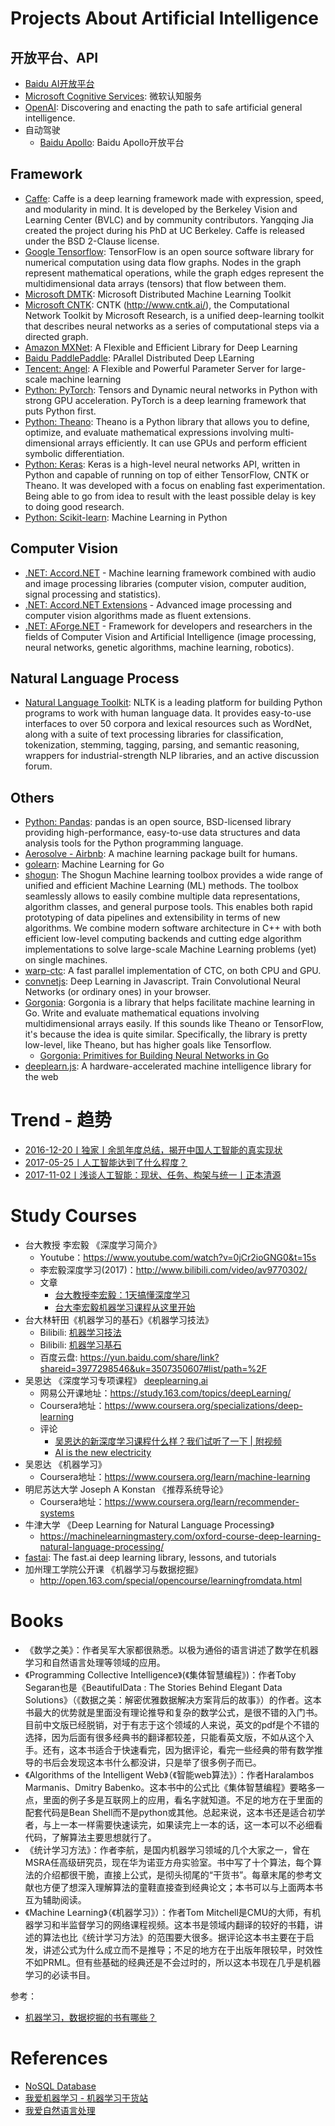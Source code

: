 # Projects About Artificial Intelligence

## 开放平台、API

- [Baidu AI开放平台](http://ai.baidu.com/)
- [Microsoft Cognitive Services](https://azure.microsoft.com/en-us/services/cognitive-services/?v=17.25c): 微软认知服务
- [OpenAI](https://openai.com/): Discovering and enacting the path to safe artificial general intelligence.
- 自动驾驶
    - [Baidu Apollo](http://apollo.auto/): Baidu Apollo开放平台

## Framework

- [Caffe](http://caffe.berkeleyvision.org/): Caffe is a deep learning framework made with expression, speed, and modularity in mind. It is developed by the Berkeley Vision and Learning Center (BVLC) and by community contributors. Yangqing Jia created the project during his PhD at UC Berkeley. Caffe is released under the BSD 2-Clause license.
- [Google Tensorflow](https://github.com/tensorflow/tensorflow): TensorFlow is an open source software library for numerical computation using data flow graphs. Nodes in the graph represent mathematical operations, while the graph edges represent the multidimensional data arrays (tensors) that flow between them.
- [Microsoft DMTK](https://github.com/Microsoft/DMTK): Microsoft Distributed Machine Learning Toolkit
- [Microsoft CNTK](https://github.com/Microsoft/CNTK): CNTK (http://www.cntk.ai/), the Computational Network Toolkit by Microsoft Research, is a unified deep-learning toolkit that describes neural networks as a series of computational steps via a directed graph.
- [Amazon MXNet](http://mxnet.io/): A Flexible and Efficient Library for Deep Learning
- [Baidu PaddlePaddle](http://www.paddlepaddle.org/): PArallel Distributed Deep LEarning
- [Tencent: Angel](https://github.com/Tencent/angel): A Flexible and Powerful Parameter Server for large-scale machine learning
- [Python: PyTorch](http://pytorch.org/): Tensors and Dynamic neural networks in Python with strong GPU acceleration. PyTorch is a deep learning framework that puts Python first.
- [Python: Theano](https://github.com/Theano/Theano): Theano is a Python library that allows you to define, optimize, and evaluate mathematical expressions involving multi-dimensional arrays efficiently. It can use GPUs and perform efficient symbolic differentiation.
- [Python: Keras](https://keras.io/): Keras is a high-level neural networks API, written in Python and capable of running on top of either TensorFlow, CNTK or Theano. It was developed with a focus on enabling fast experimentation. Being able to go from idea to result with the least possible delay is key to doing good research.
- [Python: Scikit-learn](http://scikit-learn.org/stable/): Machine Learning in Python

## Computer Vision

- [.NET: Accord.NET](http://accord-framework.net/) - Machine learning framework combined with audio and image processing libraries (computer vision, computer audition, signal processing and statistics).
- [.NET: Accord.NET Extensions](https://github.com/dajuric/accord-net-extensions) - Advanced image processing and computer vision algorithms made as fluent extensions.
- [.NET: AForge.NET](http://www.aforgenet.com/) - Framework for developers and researchers in the fields of Computer Vision and Artificial Intelligence (image processing, neural networks, genetic algorithms, machine learning, robotics).

## Natural Language Process

- [Natural Language Toolkit](http://www.nltk.org/): NLTK is a leading platform for building Python programs to work with human language data. It provides easy-to-use interfaces to over 50 corpora and lexical resources such as WordNet, along with a suite of text processing libraries for classification, tokenization, stemming, tagging, parsing, and semantic reasoning, wrappers for industrial-strength NLP libraries, and an active discussion forum.

## Others

- [Python: Pandas](http://pandas.pydata.org/): pandas is an open source, BSD-licensed library providing high-performance, easy-to-use data structures and data analysis tools for the Python programming language.
- [Aerosolve - Airbnb](http://airbnb.io/aerosolve/): A machine learning package built for humans.
- [golearn](https://github.com/sjwhitworth/golearn): Machine Learning for Go
- [shogun](https://github.com/shogun-toolbox/shogun): The Shogun Machine learning toolbox provides a wide range of unified and efficient Machine Learning (ML) methods. The toolbox seamlessly allows to easily combine multiple data representations, algorithm classes, and general purpose tools. This enables both rapid prototyping of data pipelines and extensibility in terms of new algorithms. We combine modern software architecture in C++ with both efficient low-level computing backends and cutting edge algorithm implementations to solve large-scale Machine Learning problems (yet) on single machines.
- [warp-ctc](https://github.com/baidu-research/warp-ctc): A fast parallel implementation of CTC, on both CPU and GPU.
- [convnetjs](https://github.com/karpathy/convnetjs): Deep Learning in Javascript. Train Convolutional Neural Networks (or ordinary ones) in your browser.
- [Gorgonia](https://github.com/chewxy/gorgonia): Gorgonia is a library that helps facilitate machine learning in Go. Write and evaluate mathematical equations involving multidimensional arrays easily. If this sounds like Theano or TensorFlow, it's because the idea is quite similar. Specifically, the library is pretty low-level, like Theano, but has higher goals like Tensorflow.
  - [Gorgonia: Primitives for Building Neural Networks in Go](https://speakerdeck.com/chewxy/gorgonia-primitives-for-building-neural-networks-in-go)
- [deeplearn.js](https://pair-code.github.io/deeplearnjs/): A hardware-accelerated machine intelligence library for the web

# Trend - 趋势

- [2016-12-20丨独家丨余凯年度总结，揭开中国人工智能的真实现状](https://mp.weixin.qq.com/s?__biz=MzI5NTIxNTg0OA==&mid=2247485043&idx=1&sn=58b53bb0a75719c535658d9db7d173f5&chksm=ec57b1f4db2038e26946909d68c431b66ac613522b1c41aeaad6380553b78968a6f3e11c121d)
- [2017-05-25丨人工智能达到了什么程度？](https://www.zhihu.com/question/46563853/answer/153380355?from=timeline)
- [2017-11-02丨浅谈人工智能：现状、任务、构架与统一丨正本清源](https://mp.weixin.qq.com/s/-wSYLu-XvOrsST8_KEUa-Q)

# Study Courses

- 台大教授 李宏毅 《深度学习简介》
  - Youtube：https://www.youtube.com/watch?v=0jCr2ioGNG0&t=15s
  - 李宏毅深度学习(2017)：http://www.bilibili.com/video/av9770302/
  - 文章
    - [台大教授李宏毅：1天搞懂深度学习](https://mp.weixin.qq.com/s?__biz=MzIzNzAyNzkxOA==&mid=2650524369&idx=1&sn=5f0872022e24acb5ed1dbb6a5e51187f)
    - [台大李宏毅机器学习课程从这里开始](http://blog.csdn.net/soulmeetliang/article/details/77461607)
- 台大林轩田《机器学习的基石》《机器学习技法》
  - Bilibili: [机器学习技法](https://www.bilibili.com/video/av12469267/)
  - Bilibili: [机器学习基石](https://www.bilibili.com/video/av12463015/)
  - 百度云盘: https://yun.baidu.com/share/link?shareid=3977298546&uk=3507350607#list/path=%2F
- 吴恩达 《深度学习专项课程》 [deeplearning.ai](https://www.deeplearning.ai/)
  - 网易公开课地址：https://study.163.com/topics/deepLearning/
  - Coursera地址：https://www.coursera.org/specializations/deep-learning
  - 评论
    - [吴恩达的新深度学习课程什么样？我们试听了一下 | 附视频](https://mp.weixin.qq.com/s?__biz=MzIzNjc1NzUzMw==&mid=2247487866&idx=3&sn=b61ceb5c7061ab1c768ed5fdf14f783d)
    - [AI is the new electricity](https://mp.weixin.qq.com/s/gIV6sNhrURn1Qonet26uIA)
- 吴恩达 《机器学习》
  - Coursera地址：https://www.coursera.org/learn/machine-learning
- 明尼苏达大学 Joseph A Konstan 《推荐系统导论》
  - Coursera地址：https://www.coursera.org/learn/recommender-systems
- 牛津大学 《Deep Learning for Natural Language Processing》
  - https://machinelearningmastery.com/oxford-course-deep-learning-natural-language-processing/
- [fastai](https://github.com/fastai/fastai): The fast.ai deep learning library, lessons, and tutorials
- 加州理工学院公开课 《机器学习与数据挖掘》
  - http://open.163.com/special/opencourse/learningfromdata.html

# Books

- 《数学之美》：作者吴军大家都很熟悉。以极为通俗的语言讲述了数学在机器学习和自然语言处理等领域的应用。
- 《Programming Collective Intelligence》(《集体智慧编程》)：作者Toby Segaran也是《BeautifulData : The Stories Behind Elegant Data Solutions》（《数据之美：解密优雅数据解决方案背后的故事》）的作者。这本书最大的优势就是里面没有理论推导和复杂的数学公式，是很不错的入门书。目前中文版已经脱销，对于有志于这个领域的人来说，英文的pdf是个不错的选择，因为后面有很多经典书的翻译都较差，只能看英文版，不如从这个入手。还有，这本书适合于快速看完，因为据评论，看完一些经典的带有数学推导的书后会发现这本书什么都没讲，只是举了很多例子而已。
- 《Algorithms of the Intelligent Web》（《智能web算法》）：作者Haralambos Marmanis、Dmitry Babenko。这本书中的公式比《集体智慧编程》要略多一点，里面的例子多是互联网上的应用，看名字就知道。不足的地方在于里面的配套代码是Bean Shell而不是python或其他。总起来说，这本书还是适合初学者，与上一本一样需要快速读完，如果读完上一本的话，这一本可以不必细看代码，了解算法主要思想就行了。
- 《统计学习方法》：作者李航，是国内机器学习领域的几个大家之一，曾在MSRA任高级研究员，现在华为诺亚方舟实验室。书中写了十个算法，每个算法的介绍都很干脆，直接上公式，是彻头彻尾的“干货书”。每章末尾的参考文献也方便了想深入理解算法的童鞋直接查到经典论文；本书可以与上面两本书互为辅助阅读。
- 《Machine Learning》（《机器学习》）：作者Tom Mitchell是CMU的大师，有机器学习和半监督学习的网络课程视频。这本书是领域内翻译的较好的书籍，讲述的算法也比《统计学习方法》的范围要大很多。据评论这本书主要在于启发，讲述公式为什么成立而不是推导；不足的地方在于出版年限较早，时效性不如PRML。但有些基础的经典还是不会过时的，所以这本书现在几乎是机器学习的必读书目。

参考：

- [机器学习，数据挖掘的书有哪些？](https://www.zhihu.com/question/20955741)

# References

- [NoSQL Database](http://nosql-database.org/)
- [我爱机器学习 - 机器学习干货站](http://www.52ml.net/)
- [我爱自然语言处理](http://www.52nlp.cn/)
